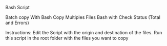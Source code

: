 Bash Script

Batch copy With Bash
Copy Multiples Files Bash with Check Status (Total and Errors)

Instructions: 
Edit the Script with the origin and destination of the files.
Run this script in the root folder with the files you want to copy


